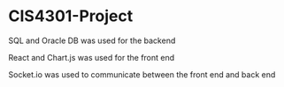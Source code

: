 # CIS4301-Project
SQL and Oracle DB was used for the backend

React and Chart.js was used for the front end

Socket.io was used to communicate between the front end and back end
